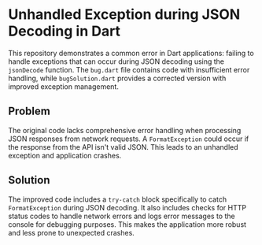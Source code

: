# Unhandled Exception during JSON Decoding in Dart

This repository demonstrates a common error in Dart applications: failing to handle exceptions that can occur during JSON decoding using the `jsonDecode` function. The `bug.dart` file contains code with insufficient error handling, while `bugSolution.dart` provides a corrected version with improved exception management.

## Problem

The original code lacks comprehensive error handling when processing JSON responses from network requests.  A `FormatException` could occur if the response from the API isn't valid JSON.  This leads to an unhandled exception and application crashes.

## Solution

The improved code includes a `try-catch` block specifically to catch `FormatException` during JSON decoding.  It also includes checks for HTTP status codes to handle network errors and logs error messages to the console for debugging purposes.  This makes the application more robust and less prone to unexpected crashes.